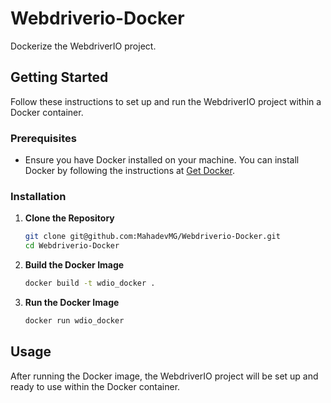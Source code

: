 # Webdriverio-Docker

Dockerize the WebdriverIO project.

## Getting Started

Follow these instructions to set up and run the WebdriverIO project within a Docker container.

### Prerequisites

- Ensure you have Docker installed on your machine. You can install Docker by following the instructions at [Get Docker](https://docs.docker.com/get-started/get-docker/).

### Installation

1. **Clone the Repository**

    ```sh
    git clone git@github.com:MahadevMG/Webdriverio-Docker.git
    cd Webdriverio-Docker
    ```

2. **Build the Docker Image**

    ```sh
    docker build -t wdio_docker .
    ```

3. **Run the Docker Image**

    ```sh
    docker run wdio_docker
    ```

## Usage

After running the Docker image, the WebdriverIO project will be set up and ready to use within the Docker container.

